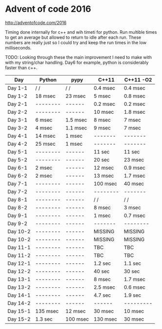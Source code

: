 # Advent of code 2016 #
http://adventofcode.com/2016

Timing done internally for c++ and wih timeti for python.
Run multible times to get an average but allowed to return to idle after each
 run. These numbers are really just so I could try and keep the run times in the
 low milliseconds.

 TODO: Looking through these the main improvement I need to make with with my
 string/char handling. Day6 for example, python is considerably faster than c++.

| Day     |  Python  |   pypy   |  C++11  |  C++11 -O2  |
| ------- | -------- |  ------  | ------- | ----------- |
| Day 1-1 |  \/  \/  |  \/  \/  | 0.4 msec  | 0.4 msec  |
| Day 1-2 |  18 msec |  23 msec | 5 msec  | 0.8 msec|
| Day 2-1 | -------- |  ------  | 0.2 msec | 0.2 msec |
| Day 2-2 | -------- |  ------  | 10 msec | 1.8 msec |
| Day 3-1 |  6 msec  | 1.5 msec | 8 msec | 7 msec |
| Day 3-2 |  4 msec  | 1.1 msec | 9 msec | 7 msec |
| Day 4-1 | 14 msec  |  1 msec  | ------- | ------- |
| Day 4-2 | 25 msec  |  1 msec  | ------- | ------- |
| Day 5-1 | -------- |  ------  | 11 sec | 11 sec |
| Day 5-2 | -------- |  ------  | 20 sec | 23 msec |
| Day 6-1 |  2 msec  |  ------  | 12 msec | 0.9 msec |
| Day 6-2 |  2 msec  |  ------  | 13 msec | 1.7 msec |
| Day 7-1 | -------- |  ------  | 100 msec | 40 msec |
| Day 7-2 | -------- |  ------  | -------- | ------- |
| Day 8-1 | -------- |  ------  | \/ \/ | \/ \/ |
| Day 8-2 | -------- |  ------  | 8 msec | 3  msec |
| Day 9-1 | -------- |  ------  | 1 msec | 0.7 msec |
| Day 9-2 | -------- |  ------  | ------- | -------- |
| Day 10-2 | -------- |  ------  | MISSING | MISSING |
| Day 10-2 | -------- |  ------  | MISSING | MISSING |
| Day 11-1 | -------- |  ------  |  TBC    |  TBC   |
| Day 11-2 | -------- |  ------  |  TBC    |  TBC   |
| Day 12-1 | -------- |  ------  | 1.2 sec | 1.1 sec |
| Day 12-2 | -------- |  ------  |  40 sec | 30 sec |
| Day 13-1 | -------- |  ------  |  8 msec | 1.7 msec |
| Day 13-2 | -------- |  ------  |  2.5 msec | 0.6  msec |
| Day 14-1 | -------- |  ------  |  4.7 sec | 1.9 sec |
| Day 14-2 | -------- |  ------  |  ------ | --------- |
| Day 15-1 | 135 msec |  12 msec  |  30 msec | 10 msec |
| Day 15-2 | 1.3 sec  |  100 msec  |  130 msec | 30 msec |
